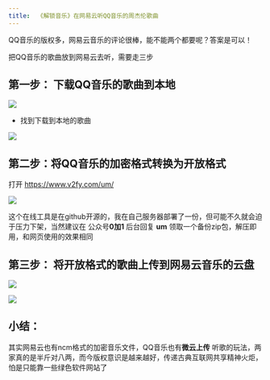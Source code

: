 ```yaml
---
title:  《解锁音乐》在网易云听QQ音乐的周杰伦歌曲
---
```


QQ音乐的版权多，网易云音乐的评论很棒，能不能两个都要呢？答案是可以！

把QQ音乐的歌曲放到网易云去听，需要走三步

## 第一步： 下载QQ音乐的歌曲到本地

![](https://www.v2fy.com/asset/soft-000011-unlock-music/001.png)

- 找到下载到本地的歌曲

![](https://www.v2fy.com/asset/soft-000011-unlock-music/002.png)


## 第二步：将QQ音乐的加密格式转换为开放格式

打开 https://www.v2fy.com/um/

![](https://www.v2fy.com/asset/soft-000011-unlock-music/003.gif)

这个在线工具是在github开源的，我在自己服务器部署了一份，但可能不久就会迫于压力下架，当然建议在 公众号**0加1** 后台回复 **um** 领取一个备份zip包，解压即用，和网页使用的效果相同

## 第三步： 将开放格式的歌曲上传到网易云音乐的云盘

![](https://www.v2fy.com/asset/soft-000011-unlock-music/004.gif)

![](https://www.v2fy.com/asset/soft-000011-unlock-music/005.gif)

## 小结：

其实网易云也有ncm格式的加密音乐文件，QQ音乐也有**微云上传** 听歌的玩法，两家真的是半斤对八两，而今版权意识是越来越好，传递古典互联网共享精神火炬，怕是只能靠一些绿色软件网站了

